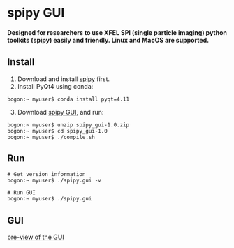 # spipy GUI
#### Designed for researchers to use XFEL SPI (single particle imaging) python toolkits (spipy) easily and friendly. Linux and MacOS are supported.

## Install

1. Download and install [spipy](https://github.com/LiuLab-CSRC/spipy) first.
2. Install PyQt4 using conda:

```shell
bogon:~ myuser$ conda install pyqt=4.11
```

3. Download [spipy GUI](https://github.com/estonshi/spipy_gui/archive/v1.0.zip), and run:

```shell
bogon:~ myuser$ unzip spipy_gui-1.0.zip
bogon:~ myuser$ cd spipy_gui-1.0
bogon:~ myuser$ ./compile.sh
```

## Run
```
# Get version information
bogon:~ myuser$ ./spipy.gui -v

# Run GUI
bogon:~ myuser$ ./spipy.gui
```

## GUI
[pre-view of the GUI](https://github.com/estonshi/spipy_gui/issues/1)